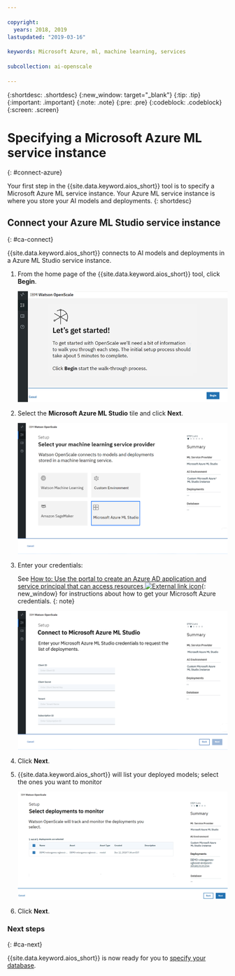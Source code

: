 ```yaml
---

copyright:
  years: 2018, 2019
lastupdated: "2019-03-16"

keywords: Microsoft Azure, ml, machine learning, services

subcollection: ai-openscale

---
```


{:shortdesc: .shortdesc}
{:new_window: target="_blank"}
{:tip: .tip}
{:important: .important}
{:note: .note}
{:pre: .pre}
{:codeblock: .codeblock}
{:screen: .screen}

# Specifying a Microsoft Azure ML service instance
{: #connect-azure}

Your first step in the {{site.data.keyword.aios_short}} tool is to specify a Microsoft Azure ML service instance. Your Azure ML service instance is where you store your AI models and deployments.
{: shortdesc}

## Connect your Azure ML Studio service instance
{: #ca-connect}

{{site.data.keyword.aios_short}} connects to AI models and deployments in a Azure ML Studio service instance.

1.  From the home page of the {{site.data.keyword.aios_short}} tool, click **Begin**.

    ![Home page](images/gs-config-start.png)

1.  Select the **Microsoft Azure ML Studio** tile and click **Next**.

    ![Select Azure ML service](images/connect-azure.png)

1.  Enter your credentials:

    See [How to: Use the portal to create an Azure AD application and service principal that can access resources ![External link icon](../../icons/launch-glyph.svg "External link icon")](https://docs.microsoft.com/en-us/azure/active-directory/develop/howto-create-service-principal-portal){: new_window} for instructions about how to get your Microsoft Azure credentials.
    {: note}

    ![Enter Azure ML service credentials](images/connect-azure-cred.png)

1.  Click **Next**.

1.  {{site.data.keyword.aios_short}} will list your deployed models; select the ones you want to monitor

    ![Select MS Azure deployed models](images/connect-azure-deploys.png)

1.  Click **Next**.

### Next steps
{: #ca-next}

{{site.data.keyword.aios_short}} is now ready for you to [specify your database](/docs/services/ai-openscale?topic=ai-openscale-connect-db#connect-db).
